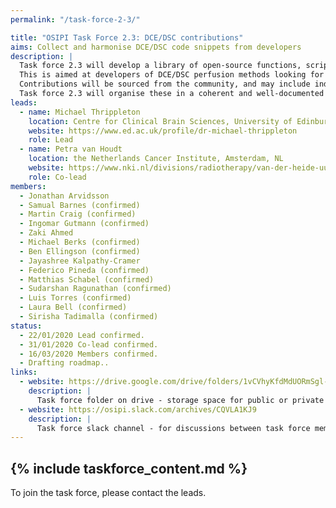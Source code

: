 ```yaml
---
permalink: "/task-force-2-3/"

title: "OSIPI Task Force 2.3: DCE/DSC contributions"
aims: Collect and harmonise DCE/DSC code snippets from developers
description: |
  Task force 2.3 will develop a library of open-source functions, scripts and pipelines for DCE/DSC perfusion imaging analysis. 
  This is aimed at developers of DCE/DSC perfusion methods looking for specific functionality or development templates, or who want to share their own in-house developments with others. 
  Contributions will be sourced from the community, and may include individual functions and more complete pipelines in various programming languages. 
  Task force 2.3 will organise these in a coherent and well-documented library structure as defined by task force 2.1, then identify and develop any missing functionality. 
leads:
  - name: Michael Thrippleton
    location: Centre for Clinical Brain Sciences, University of Edinburgh, UK
    website: https://www.ed.ac.uk/profile/dr-michael-thrippleton
    role: Lead
  - name: Petra van Houdt
    location: the Netherlands Cancer Institute, Amsterdam, NL
    website: https://www.nki.nl/divisions/radiotherapy/van-der-heide-uulke-group/
    role: Co-lead
members:
  - Jonathan Arvidsson
  - Samual Barnes (confirmed)
  - Martin Craig (confirmed)
  - Ingomar Gutmann (confirmed)
  - Zaki Ahmed
  - Michael Berks (confirmed)
  - Ben Ellingson (confirmed)
  - Jayashree Kalpathy-Cramer
  - Federico Pineda (confirmed)
  - Matthias Schabel (confirmed)
  - Sudarshan Ragunathan (confirmed)
  - Luis Torres (confirmed)
  - Laura Bell (confirmed)
  - Sirisha Tadimalla (confirmed)
status:
  - 22/01/2020 Lead confirmed.
  - 31/01/2020 Co-lead confirmed.
  - 16/03/2020 Members confirmed.
  - Drafting roadmap..
links:
  - website: https://drive.google.com/drive/folders/1vCVhyKfdMdUORmSgl-M7Du71qDjsRurc
    description: |
      Task force folder on drive - storage space for public or private documents developed by the task force.
  - website: https://osipi.slack.com/archives/CQVLA1KJ9
    description: |
      Task force slack channel - for discussions between task force members.
---
```


{% include taskforce_content.md %}
---

To join the task force, please contact the leads.
